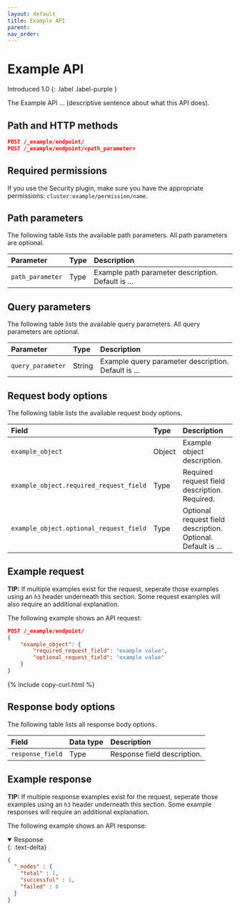 ```yaml
---
layout: default
title: Example API 
parent: 
nav_order: 
---
```


# Example API 
Introduced 1.0
{: .label .label-purple }

The Example API ... (descriptive sentence about what this API does).

## Path and HTTP methods

```json
POST /_example/endpoint/
POST /_example/endpoint/<path_parameter>
```

## Required permissions

If you use the Security plugin, make sure you have the appropriate permissions: `cluster:example/permission/name`.

## Path parameters

The following table lists the available path parameters. All path parameters are optional.

| Parameter | Type | Description |
| :--- | :--- | :--- |
| `path_parameter` | Type | Example path parameter description. Default is ... |

## Query parameters

The following table lists the available query parameters. All query parameters are optional.

| Parameter | Type | Description |
| :--- | :--- | :--- |
| `query_parameter` | String | Example query parameter description. Default is ... |

## Request body options

The following table lists the available request body options.

| Field | Type | Description |
| :--- | :--- | :--- |
| `example_object` | Object | Example object description. |
| `example_object.required_request_field` | Type | Required request field description. Required. |
| `example_object.optional_request_field` | Type | Optional request field description. Optional. Default is ... |

## Example request

**TIP:** If multiple examples exist for the request, seperate those examples using an `h3` header underneath this section. Some request examples will also require an additional explanation.

The following example shows an API request: 

```json
POST /_example/endpoint/
{
    "example_object": {
        "required_request_field": "example value",
        "optional_request_field": "example value"
    }
}
```
{% include copy-curl.html %}

## Response body options

The following table lists all response body options.

| Field | Data type | Description |
| :--- | :--- | :--- |
| `response_field` | Type | Response field description. |

## Example response

**TIP:** If multiple response examples exist for the request, seperate those examples using an `h3` header underneath this section. Some example responses will require an additional explanation. 

The following example shows an API response:

<details open markdown="block">
  <summary>
    Response
  </summary>
  {: .text-delta}

```json
{
  "_nodes" : {
    "total" : 1,
    "successful" : 1,
    "failed" : 0
  }
}
```
</details>


